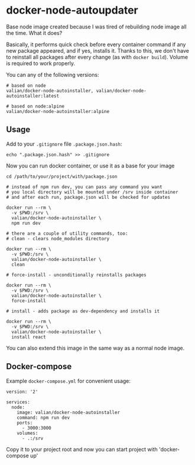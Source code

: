# docker-node-autoupdater

Base node image created because I was tired of rebuilding node image all the time. What it does? 

Basically, it performs quick check before every container command if any new package appeared, and if yes, installs it. Thanks to this, we don't have to reinstall all packages after every change (as with `docker build`). Volume is required to work properly.

You can any of the following versions:
    
    # based on node
    valian/docker-node-autoinstaller, valian/docker-node-autoinstaller:latest
    
    # based on node:alpine
    valian/docker-node-autoinstaller:alpine


## Usage

Add to your `.gitignore` file `.package.json.hash`:
    
    echo ".package.json.hash" >> .gitignore


Now you can run docker container, or use it as a base for your image

```
cd /path/to/your/project/with/package.json

# instead of npm run dev, you can pass any command you want
# you local directory will be mounted under /srv inside container
# and after each run, package.json will be checked for updates

docker run --rm \
  -v $PWD:/srv \
  valian/docker-node-autoinstaller \
  npm run dev

# there are a couple of utility commands, too:
# clean - clears node_modules directory

docker run --rm \
  -v $PWD:/srv \
  valian/docker-node-autoinstaller \
  clean

# force-install - unconditionally reinstalls packages

docker run --rm \
  -v $PWD:/srv \
  valian/docker-node-autoinstaller \
  force-install

# install - adds package as dev-dependency and installs it

docker run --rm \
  -v $PWD:/srv \
  valian/docker-node-autoinstaller \
  install react
```

You can also extend this image in the same way as a normal node image.

## Docker-compose

Example `docker-compose.yml` for convenient usage:

```
version: '2'

services:
  node:
    image: valian/docker-node-autoinstaller
    command: npm run dev
    ports:
      - 3000:3000
    volumes:
      - .:/srv
```

Copy it to your project root and now you can start project with 'docker-compose up'
